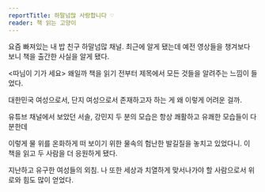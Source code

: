 ```yaml
---
reportTitle: 하말넘많 사랑합니다 ♡
reader: 책 읽는 고양이
---
```


요즘 빠져있는 내 밥 친구 하말넘많 채널.
최근에 알게 됐는데 예전 영상들을 챙겨보다 보니
책을 출간한 사실을 알게 됐다.

<따님이 기가 세요>
왜일까 책을 읽기 전부터 제목에서
모든 것들을 알려주는 느낌이 들었다.

대한민국 여성으로서,
단지 여성으로서 존재하고자 하는 게
왜 이렇게 어려운 걸까.

유튜브 채널에서 보았던 서솔, 강민지 두 분의 모습은 항상 쾌활하고 유쾌한 모습들이 다분한데

이렇게 물 위를 온화하게 떠 보이기 위한
물속의 험난한 발길질을 놓치고 있었다니.
이 책을 읽고 두 사람을 더 응원하게 됐다.

지난하고 유구한 여성들의 외침.
나 또한 세상과 치열하게 맞서나가야 할 사람으로서 위로와 힘도 많이 얻었다.
